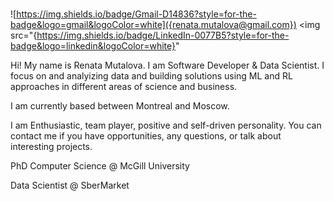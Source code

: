 ### 

![https://img.shields.io/badge/Gmail-D14836?style=for-the-badge&logo=gmail&logoColor=white]({renata.mutalova@gmail.com})
<img src="{https://img.shields.io/badge/LinkedIn-0077B5?style=for-the-badge&logo=linkedin&logoColor=white}"

Hi! My name is Renata Mutalova. I am Software Developer & Data Scientist. I focus on and analyizing data and building solutions using ML and RL approaches in different areas of science and business. 

I am currently based between Montreal and Moscow.

I am Enthusiastic, team player, positive and self-driven personality. You can contact me if you have opportunities, any questions, or talk about interesting projects.

PhD Computer Science @ McGill University

Data Scientist @ SberMarket


